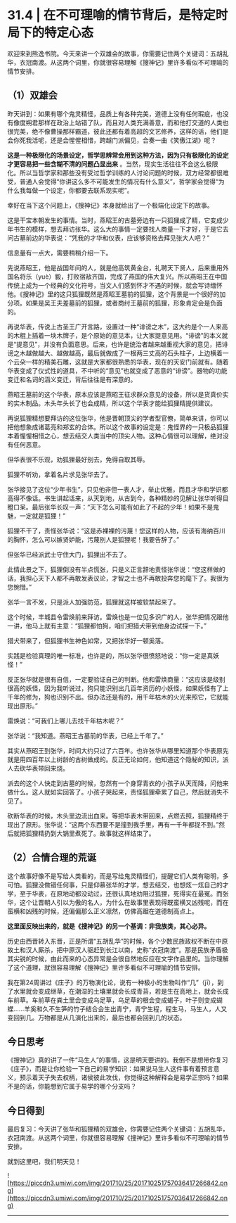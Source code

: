 # 31.4 | 在不可理喻的情节背后，是特定时局下的特定心态

欢迎来到熊逸书院。今天来讲一个双雄会的故事，你需要记住两个关键词：五胡乱华，衣冠南渡。从这两个词里，你就很容易理解《搜神记》里许多看似不可理喻的情节安排。

## （1）双雄会

昨天讲到：如果有哪个鬼灵精怪，品质上有各种完美，道德上没有任何瑕疵，也没有像度朔君那样在政治上站错了队，而且对人类充满善意，而和他打交道的人类也很完美，绝不像曹操那样霸道，彼此还都有着高超的文艺修养，这样的话，他们是会你死我活呢，还是会惺惺相惜，跨越门派偏见，合奏一曲《笑傲江湖》呢？

 **这是一种极限化的场景设定，哲学思辨常会用到这种方法，因为只有极限化的设定才更容易把一些含糊不清的问题凸显出来** 。当然，现实生活往往不会这么极限化。所以当哲学家和那些没有受过哲学训练的人讨论问题的时候，双方经常都很难受，普通人会觉得“你讲这么多不可能发生的情况有什么意义”，哲学家会觉得“为什么我每做一个设定，你都要去联系现实呢”。

幸好在当下这个问题上，《搜神记》本身就给出了一个极端化设定下的故事。

这是干宝本朝发生的事情。当时，燕昭王的古墓旁边有一只狐狸成了精，它变成少年书生的模样，想去拜访张华。这么大的事情一定要找人商量一下才好，于是它去问古墓前边的华表说：“凭我的才华和仪表，应该够资格去拜见张大人吧？”

信息量有一点大，需要稍稍介绍一下。

先说燕昭王，他是战国年间的人，就是他高筑黄金台，礼聘天下贤人，后来重用外国名将乐（yuè）毅，打败宿敌齐国，完成了燕国的伟大复兴。所以燕昭王在中国传统上成为一个经典的文化符号，当文人们感到怀才不遇的时候，就会写诗缅怀他。《搜神记》里的这只狐狸既然是燕昭王墓前的狐狸，这个背景是一个很好的加分项。如果是吴王夫差墓前的狐狸，或者商纣王墓前的狐狸，形象肯定会是负面的。

再说华表，传说上古圣王广开言路，设置过一种“诽谤之木”，这大约是个一人来高的木棍上插着一块木牌子，是个原始的意见本，让大家提意见用。“诽谤”的本义就是“提意见”，并没有负面意思。后来，也许是统治者越来越重视大家的意见，把诽谤之木越做越大、越做越高，最后就做成了一根两三丈高的石头柱子，上边横着一个云朵一样的精美石雕，这就是大家都很熟悉的华表，现在的天安门前就有。随着华表变成了仪式性的道具，不中听的“意见”也就变成了恶意的“诽谤”。器物的功能变迁和名词的涵义变迁，背后往往是有深意的。

燕昭王墓前的这个华表，原本应该是燕昭王征求群众意见的设备，所以是货真价实的实木制品。木头年头长了也会成精，所以这个华表才能给狐狸精提供建议。

再说狐狸精想要拜访的这位张华，他是晋朝顶尖的学者型官僚，简单来讲，你可以把他想象成诸葛亮和郑玄的合体。所以这个故事的设定是：鬼怪界的一只极品狐狸本着惺惺相惜之心，想去结交人类当中的顶尖人物。这种心情很可以理解，绝对没有任何恶意。

但华表很不乐观，劝狐狸最好别去，免得自取其辱。

狐狸不听劝，拿着名片求见张华去了。

张华接见了这位“少年书生”，只见他非但一表人才，举止优雅，而且才华和学识都高得不像话。书生讲起话来，从天到地，从古到今，各种精妙的见解让张华听得目瞪口呆。最后张华长叹一声：“天下怎么可能有如此了不起的少年！如果不是鬼魅，一定就是狐狸！”

狐狸不干了，责怪张华说：“这是赤裸裸的污蔑！您这样的人物，应该有海纳百川的胸怀，怎么可以嫉贤妒能，污蔑别人是狐狸呢！我要告辞了。”

但张华已经派武士守住大门，狐狸出不去了。

此情此景之下，狐狸倒没有半点慌张，只是义正言辞地责怪张华说：“您这样做的话，我担心天下人都不再敢发表议论，才智之士也不再敢投奔您的麾下了。我很为您惋惜。”

张华一言不发，只是派人加强防范，狐狸就这样被软禁起来了。

这个时候，丰城县令雷焕前来拜访。雷焕也是一位见多识广的人，张华把情况跟他一讲，他马上就有主意：“狐狸都怕狗，咱们把猎犬带到他身边试探一下。”

猎犬带来了，但狐狸书生神色如常，又把张华好一顿奚落。

实践是检验真理的唯一标准，也许是的，所以张华很愤怒地说：“你一定是真妖怪！”

反正张华就是很有自信，一定要验证自己的判断。他和雷焕商量：“这应该是级别很高的妖怪，因为我听说过，狗只能识别出几百年资历的小妖怪，如果妖怪有了上千年的修为，狗也识别不出。但办法还是有的，用千年枯木的火光来照它，它就能现出原形。”

雷焕说：“可我们上哪儿去找千年枯木呢？”

张华说：“我知道。燕昭王古墓前的华表，已经上千年了。”

其实从燕昭王到张华，时间大约只过了六百年。也许张华从哪里知道那个华表原先就是用四百年以上树龄的古树做成的。反正无论如何，他知道这个隐秘的知识，派人去砍华表带回来烧。

派去的这个人快走到古墓的时候，忽然有一个身穿青衣的小孩子从天而降，问他来做什么。这人就如实回答了。小孩子哭起来，责怪狐狸牵累了自己，然后就消失不见了。

砍断华表的时候，木头里边流出血来。等把华表木带回来，点燃去照，狐狸精终于现出了原形。张华说：“这两个东西要不是撞到我手里，再有一千年都捉不到。”然后就把狐狸精扔到大锅里煮死了。故事就这样结束了。

## （2）合情合理的荒诞

这个故事好像不是写给人类看的，而是写给鬼灵精怪们，提醒它们人类有聪明，多可怕。狐狸没做错任何事，只是仰慕张华的才学，想去结交，也想炫一炫自己的才学，至于华表，在原地动都没动过，还很认真地劝阻过狐狸，死得实在最冤。而张华，这个让晋朝人引以为傲的名人，为什么在故事里表现得既蛮横又凶残呢，而在蛮横和凶残的时候，还偏偏那么正义凛然，仿佛高踞在道德制高点上。

 **这里面反映出来的，就是《搜神记》的另一个基调：非我族类，其心必异。**

历史由西晋转入东晋，正是所谓“五胡乱华”的时候，各个少数民族政权不断在中原故土和汉人厮杀，把中原汉人驱赶到长江以南，史称“衣冠南渡”。那是民族矛盾极其尖锐的时候，由此而来的心态异常是会很自然地反应在文字作品里的。当你理解了这个道理，就很容易理解《搜神记》里许多看似不可理喻的情节安排。

我在第24周讲过《庄子》的万物演化论，说有一种极小的生物叫作“几”（jī），到了水里就会变成继草，在潮湿的土壤里就会长成青苔，若是生在高地上，就会长成车前草。车前草在粪土里会变成乌足草，乌足草的根会变成蝎子，叶子则变成蝴蝶……羊奚和久不生笋的竹子结合会生出青宁，青宁生程，程生马，马生人，人又变回到几。万物都是从几演化出来的，最后也都会回到几的状态。

## 今日思考

《搜神记》真的讲了一件“马生人”的事情，这是明天要讲的。我倒不是想带你复习《庄子》，而是让你检验一下自己的易学知识：如果说马生人这件事有着预言意义，预示着天子失去权柄，诸侯彼此攻伐，你觉得这种解释会是易学正宗吗？如果不是的话，你能想到它属于易学的哪个分支吗？

## 今日得到

最后复习：今天讲了张华和狐狸精的双雄会，你需要记住两个关键词：五胡乱华，衣冠南渡。从这两个词里，你就很容易理解《搜神记》里许多看似不可理喻的情节安排。

就到这里吧，我们明天见！

![https://piccdn3.umiwi.com/img/201710/25/201710251757036417266842.png](https://piccdn3.umiwi.com/img/201710/25/201710251757036417266842.png)

---
